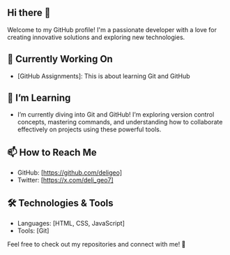 ## Hi there 👋

Welcome to my GitHub profile! I'm a passionate developer with a love for creating innovative solutions and exploring new technologies.

## 🔭 Currently Working On
- [GitHub Assignments]: This is about learning Git and GitHub

## 🌱 I’m Learning
- I’m currently diving into Git and GitHub! I’m exploring version control concepts, mastering commands, and understanding how to collaborate effectively on projects using these powerful tools.

## 📫 How to Reach Me
- GitHub: [https://github.com/deligeo]
- Twitter: [https://x.com/deli_geo7]

## 🛠️ Technologies & Tools
- Languages: [HTML, CSS, JavaScript]
- Tools: [Git]

Feel free to check out my repositories and connect with me! 🚀
